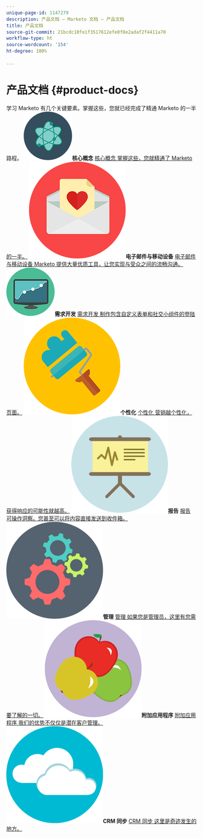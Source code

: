 ```yaml
---
unique-page-id: 1147279
description: 产品文档 – Marketo 文档 – 产品文档
title: 产品文档
source-git-commit: 21bcdc10fe1f3517612efe0f8e2adaf2f4411a70
workflow-type: ht
source-wordcount: '154'
ht-degree: 100%

---
```



# 产品文档 {#product-docs}

学习 Marketo 有几个关键要素。掌握这些，您就已经完成了精通 Marketo 的一半路程。
**![核心概念](assets/education-science-12.png)核心概念** [核心概念 掌握这些，您就精通了 Marketo 的一半。](product-docs/core-marketo-concepts.md)     **![电子邮件与移动设备](assets/valentine-day-10.png)电子邮件与移动设备** [电子邮件与移动设备 Marketo 提供大量优质工具，让您实现与受众之间的流畅沟通。](https://docs.marketo.com/pages/viewpage.action?pageId=557076)     **![需求开发](assets/seo-04.png)需求开发** [需求开发 制作包含自定义表单和社交小组件的登陆页面。](product-docs/demand-generation.md)     **![个性化](assets/graphic-design-tools-19.png)个性化** [个性化 营销越个性化，获得响应的可能性就越高。](product-docs/personalization.md)     **![报告](assets/office-21.png)报告** [报告 可操作洞察。您甚至可以将内容直接发送到收件箱。](product-docs/reporting.md)     **![管理](assets/technology-08.png)管理** [管理 如果您是管理员，这里有您需要了解的一切。](https://docs.marketo.com/display/DOCS/Administration)     **![附加应用程序](assets/food-10.png)附加应用程序** [附加应用程序 我们的优势不仅仅是潜在客户管理。](product-docs/additional-apps.md)     **![CRM 同步](assets/seo-33.png)CRM 同步** [CRM 同步 这里是奇迹发生的地方。](product-docs/crm-sync.md)
